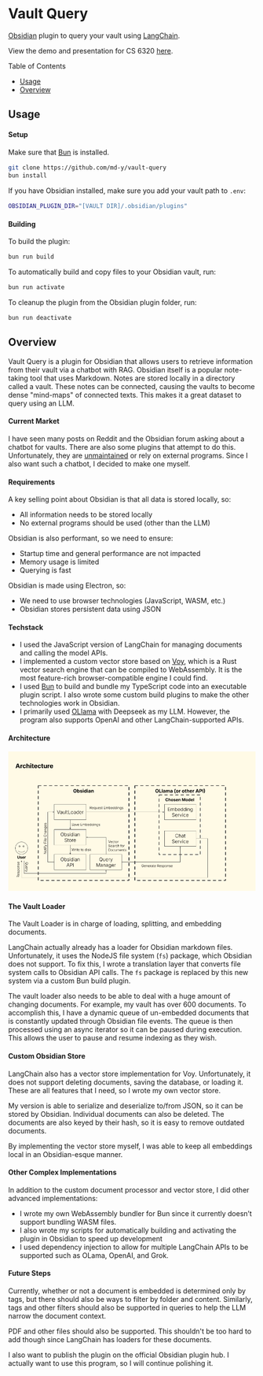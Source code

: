 # Vault Query

[Obsidian](https://obsidian.md/) plugin to query your vault using [LangChain](https://langchain.com/).

View the demo and presentation for CS 6320 [here](https://youtu.be/usL-d-bmfLk).

Table of Contents
 - [Usage](#usage)
 - [Overview](#overview)

## Usage

#### Setup

Make sure that [Bun](https://bun.sh/) is installed.

```bash
git clone https://github.com/md-y/vault-query
bun install
```

If you have Obsidian installed, make sure you add your vault path to `.env`:

```bash
OBSIDIAN_PLUGIN_DIR="[VAULT DIR]/.obsidian/plugins"
```

#### Building

To build the plugin:

```bash
bun run build
```

To automatically build and copy files to your Obsidian vault, run:

```bash
bun run activate
```

To cleanup the plugin from the Obsidian plugin folder, run:

```bash
bun run deactivate
```

## Overview

Vault Query is a plugin for Obsidian that allows users to retrieve information from their vault via a chatbot with RAG. Obsidian itself is a popular note-taking tool that uses Markdown. Notes are stored locally in a directory called a vault. These notes can be connected, causing the vaults to become dense "mind-maps" of connected texts. This makes it a great dataset to query using an LLM.

#### Current Market

I have seen many posts on Reddit and the Obsidian forum asking about a chatbot for vaults. There are also some plugins that attempt to do this. Unfortunately, they are [unmaintained](https://github.com/ParthSareen/obsidian-rag) or rely on external programs. Since I also want such a chatbot, I decided to make one myself.

#### Requirements

A key selling point about Obsidian is that all data is stored locally, so:
 - All information needs to be stored locally
 - No external programs should be used (other than the LLM)

Obsidian is also performant, so we need to ensure:
 - Startup time and general performance are not impacted
 - Memory usage is limited
 - Querying is fast

Obsidian is made using Electron, so:
 - We need to use browser technologies (JavaScript, WASM, etc.)
 - Obsidian stores persistent data using JSON

#### Techstack

 - I used the JavaScript version of LangChain for managing documents and calling the model APIs.
 - I implemented a custom vector store based on [Voy](https://github.com/tantaraio/voy), which is a Rust vector search engine that can be compiled to WebAssembly. It is the most feature-rich browser-compatible engine I could find.
 - I used [Bun](https://bun.sh/) to build and bundle my TypeScript code into an executable plugin script. I also wrote some custom build plugins to make the other technologies work in Obsidian.
 - I primarily used [OLlama](https://ollama.com/) with Deepseek as my LLM. However, the program also supports OpenAI and other LangChain-supported APIs.

#### Architecture

![Architecture Diagram](./assets/architecture.png)

#### The Vault Loader

The Vault Loader is in charge of loading, splitting, and embedding documents.

LangChain actually already has a loader for Obsidian markdown files. Unfortunately, it uses the NodeJS file system (`fs`) package, which Obsidian does not support. To fix this, I wrote a translation layer that converts file system calls to Obsidian API calls. The `fs` package is replaced by this new system via a custom Bun build plugin.

The vault loader also needs to be able to deal with a huge amount of changing documents. For example, my vault has over 600 documents. To accomplish this, I have a dynamic queue of un-embedded documents that is constantly updated through Obsidian file events. The queue is then processed using an async iterator so it can be paused during execution. This allows the user to pause and resume indexing as they wish.

#### Custom Obsidian Store

LangChain also has a vector store implementation for Voy. Unfortunately, it does not support deleting documents, saving the database, or loading it. These are all features that I need, so I wrote my own vector store.

My version is able to serialize and deserialize to/from JSON, so it can be stored by Obsidian. Individual documents can also be deleted. The documents are also keyed by their hash, so it is easy to remove outdated documents.

By implementing the vector store myself, I was able to keep all embeddings local in an Obsidian-esque manner.

#### Other Complex Implementations

In addition to the custom document processor and vector store, I did other advanced implementations:
 - I wrote my own WebAssembly bundler for Bun since it currently doesn’t support bundling WASM files.
 - I also wrote my scripts for automatically building and activating the plugin in Obsidian to speed up development
 - I used dependency injection to allow for multiple LangChain APIs to be supported such as OLama, OpenAI, and Grok.

#### Future Steps

Currently, whether or not a document is embedded is determined only by tags, but there should also be ways to filter by folder and content. Similarly, tags and other filters should also be supported in queries to help the LLM narrow the document context.

PDF and other files should also be supported. This shouldn't be too hard to add though since LangChain has loaders for these documents.

I also want to publish the plugin on the official Obsidian plugin hub. I actually want to use this program, so I will continue polishing it.
